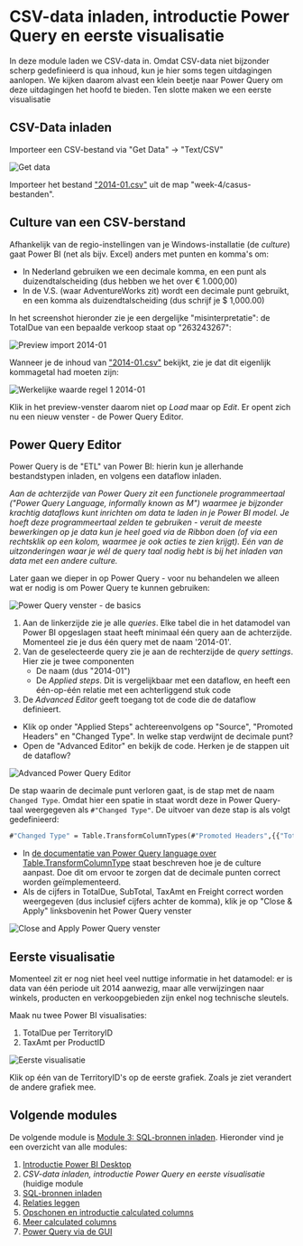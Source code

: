 # CSV-data inladen, introductie Power Query en eerste visualisatie

In deze module laden we CSV-data in. Omdat CSV-data niet bijzonder scherp gedefinieerd is qua inhoud, kun je hier soms tegen uitdagingen aanlopen. We kijken daarom alvast een klein beetje naar Power Query om deze uitdagingen het hoofd te bieden. Ten slotte maken we een eerste visualisatie

## CSV-Data inladen

Importeer een CSV-bestand via "Get Data" -> "Text/CSV"

![Get data](img/importeer-csv.png)

Importeer het bestand ["2014-01.csv"](casus-bestanden/2014-01.csv) uit de map "week-4/casus-bestanden".

## Culture van een CSV-berstand

Afhankelijk van de regio-instellingen van je Windows-installatie (de _culture_) gaat Power BI (net als bijv. Excel) anders met punten en komma's om:

* In Nederland gebruiken we een decimale komma, en een punt als duizendtalscheiding (dus hebben we het over € 1.000,00)
* In de V.S. (waar AdventureWorks zit) wordt een decimale punt gebruikt, en een komma als duizendtalscheiding (dus schrijf je $ 1,000.00)

In het screenshot hieronder zie je een dergelijke "misinterpretatie": de TotalDue van een bepaalde verkoop staat op "263243267":

![Preview import 2014-01](img/2014-01.png)

Wanneer je de inhoud van ["2014-01.csv"](casus-bestanden/2014-01.csv) bekijkt, zie je dat dit eigenlijk kommagetal had moeten zijn:

![Werkelijke waarde regel 1 2014-01](img/2014-01-csv.png)

Klik in het preview-venster daarom niet op *Load* maar op *Edit*. Er opent zich nu een nieuw venster - de Power Query Editor.

## Power Query Editor

Power Query is de "ETL" van Power BI: hierin kun je allerhande bestandstypen inladen, en volgens een dataflow inladen.

_Aan de achterzijde van Power Query zit een functionele programmeertaal ("Power Query Language, informally known as M") waarmee je bijzonder krachtig dataflows kunt inrichten om data te laden in je Power BI model. *Je hoeft deze programmeertaal zelden te gebruiken* - veruit de meeste bewerkingen op je data kun je heel goed via de Ribbon doen (of via een rechtsklik op een kolom, waarmee je ook acties te zien krijgt). Eén van de uitzonderingen waar je wél de query taal nodig hebt is bij het inladen van data met een andere _culture_._

Later gaan we dieper in op Power Query - voor nu behandelen we alleen wat er nodig is om Power Query te kunnen gebruiken:

![Power Query venster - de basics](img/power-query-venster-basics.png)

1. Aan de linkerzijde zie je alle *queries*. Elke tabel die in het datamodel van Power BI opgeslagen staat heeft minimaal één query aan de achterzijde. Momenteel zie je dus één query met de naam '2014-01'.
2. Van de geselecteerde query zie je aan de rechterzijde de *query settings*. Hier zie je twee componenten
   * De naam (dus "2014-01")
   * De *Applied steps*. Dit is vergelijkbaar met een dataflow, en heeft een één-op-één relatie met een achterliggend stuk code
3. De *Advanced Editor* geeft toegang tot de code die de dataflow definieert.

* Klik op onder "Applied Steps" achtereenvolgens op "Source", "Promoted Headers" en "Changed Type". In welke stap verdwijnt de decimale punt?
* Open de "Advanced Editor" en bekijk de code. Herken je de stappen uit de dataflow?

![Advanced Power Query Editor](img/advanced-editor.png)

De stap waarin de decimale punt verloren gaat, is de stap met de naam `Changed Type`. Omdat hier een spatie in staat wordt deze in Power Query-taal weergegeven als `#"Changed Type"`. De uitvoer van deze stap is als volgt gedefinieerd:

```OCaml
#"Changed Type" = Table.TransformColumnTypes(#"Promoted Headers",{{"TotalDue", type number}, {"SubTotal", type number}, {"TaxAmt", type number}, {"Freight", type number}, {"ProductID", Int64.Type}, {"StoreID", Int64.Type}, {"TerritoryID", Int64.Type}, {"OrderDate", type datetime}})
```

* In [de documentatie van Power Query language over Table.TransformColumnType](https://docs.microsoft.com/en-us/powerquery-m/table-transformcolumntypes) staat beschreven hoe je de culture aanpast. Doe dit om ervoor te zorgen dat de decimale punten correct worden geïmplementeerd.
* Als de cijfers in TotalDue, SubTotal, TaxAmt en Freight correct worden weergegeven (dus inclusief cijfers achter de komma), klik je op "Close & Apply" linksbovenin het Power Query venster

![Close and Apply Power Query venster](img/power-query-close.png)

## Eerste visualisatie

Momenteel zit er nog niet heel veel nuttige informatie in het datamodel: er is data van één periode uit 2014 aanwezig, maar alle verwijzingen naar winkels, producten en verkoopgebieden zijn enkel nog technische sleutels.

Maak nu twee Power BI visualisaties:

1. TotalDue per TerritoryID
2. TaxAmt per ProductID

![Eerste visualisatie](img/pbi-firstviz.png)

Klik op één van de TerritoryID's op de eerste grafiek. Zoals je ziet verandert de andere grafiek mee.

## Volgende modules

De volgende module is [Module 3: SQL-bronnen inladen](03-sql-inladen.md). Hieronder vind je een overzicht van alle modules:

1. [Introductie Power BI Desktop](01-introductie-powerbi-desktop.md)
2. *CSV-data inladen, introductie Power Query en eerste visualisatie* (huidige module
3. [SQL-bronnen inladen](03-sql-inladen.md)
4. [Relaties leggen](04-relaties.md)
5. [Opschonen en introductie calculated columns](05-opschonen.md)
6. [Meer calculated columns](06-calc-columns.md)
7. [Power Query via de GUI](07-power-query.md)
